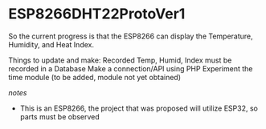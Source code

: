 # ESP8266DHT22ProtoVer1


So the current progress is that the ESP8266 can display the Temperature, Humidity, and Heat Index.

Things to update and make:
Recorded Temp, Humid, Index must be recorded in a Database
Make a connection/API using PHP
Experiment the time module (to be added, module not yet obtained)

*notes*
- This is an ESP8266, the project that was proposed will utilize ESP32, so parts must be observed
